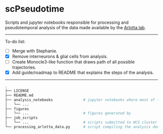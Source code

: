 # scPseudotime
 Scripts and jupyter notebooks responsible for processing and pseudotemporal analysis of the data made available by the [Arlotta lab](https://www.nature.com/articles/s41586-021-03670-5).


---

To-do list:
- [ ] Merge with Stephanie.
- [x] Remove interneurons & glial cells from analysis.  
- [ ] Create Monocle3-like function that draws path of all possible trajectories.
- [x] Add guide/roadmap to README that explains the steps of the analysis.

---

```bash 
.
├── LICENSE
├── README.md
├── analysis_notebooks              # jupyter notebooks where most of the analysis took place
│   └── ...
├── figures
│   └── ...                         # figures generated by 
├── job_scripts
│   └── ...                         # scripts submitted to HCS cluster
└── processing_arlotta_data.py      # script compiling the analysis done in the notebooks
``` 
